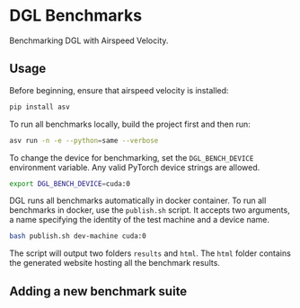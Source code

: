 DGL Benchmarks
====

Benchmarking DGL with Airspeed Velocity.

Usage
---

Before beginning, ensure that airspeed velocity is installed:

```bash
pip install asv
```

To run all benchmarks locally, build the project first and then run:

```bash
asv run -n -e --python=same --verbose
```

To change the device for benchmarking, set the `DGL_BENCH_DEVICE` environment variable.
Any valid PyTorch device strings are allowed.

```bash
export DGL_BENCH_DEVICE=cuda:0
```

DGL runs all benchmarks automatically in docker container. To run all benchmarks in docker,
use the `publish.sh` script. It accepts two arguments, a name specifying the identity of
the test machine and a device name.

```bash
bash publish.sh dev-machine cuda:0
```

The script will output two folders `results` and `html`. The `html` folder contains the
generated website hosting all the benchmark results.


Adding a new benchmark suite
---


